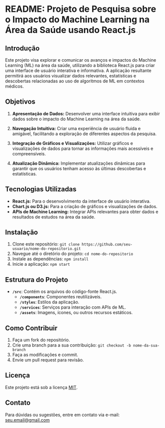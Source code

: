# README: Projeto de Pesquisa sobre o Impacto do Machine Learning na Área da Saúde usando React.js

## Introdução

Este projeto visa explorar e comunicar os avanços e impactos do Machine Learning (ML) na área da saúde, utilizando a biblioteca React.js para criar uma interface de usuário interativa e informativa. A aplicação resultante permitirá aos usuários visualizar dados relevantes, estatísticas e descobertas relacionadas ao uso de algoritmos de ML em contextos médicos.

## Objetivos

1. **Apresentação de Dados:** Desenvolver uma interface intuitiva para exibir dados sobre o impacto do Machine Learning na área da saúde.

2. **Navegação Intuitiva:** Criar uma experiência de usuário fluida e amigável, facilitando a exploração de diferentes aspectos da pesquisa.

3. **Integração de Gráficos e Visualizações:** Utilizar gráficos e visualizações de dados para tornar as informações mais acessíveis e compreensíveis.

4. **Atualização Dinâmica:** Implementar atualizações dinâmicas para garantir que os usuários tenham acesso às últimas descobertas e estatísticas.

## Tecnologias Utilizadas

- **React.js:** Para o desenvolvimento da interface de usuário interativa.
- **Chart.js ou D3.js:** Para a criação de gráficos e visualizações de dados.
- **APIs de Machine Learning:** Integrar APIs relevantes para obter dados e resultados de estudos na área da saúde.

## Instalação

1. Clone este repositório: `git clone https://github.com/seu-usuario/nome-do-repositorio.git`
2. Navegue até o diretório do projeto: `cd nome-do-repositorio`
3. Instale as dependências: `npm install`
4. Inicie a aplicação: `npm start`

## Estrutura do Projeto

- **`/src`**: Contém os arquivos do código-fonte React.js.
  - **`/components`**: Componentes reutilizáveis.
  - **`/styles`**: Estilos da aplicação.
  - **`/services`**: Serviços para interação com APIs de ML.
  - **`/assets`**: Imagens, ícones, ou outros recursos estáticos.
  
## Como Contribuir

1. Faça um fork do repositório.
2. Crie uma branch para a sua contribuição: `git checkout -b nome-da-sua-branch`
3. Faça as modificações e commit.
4. Envie um pull request para revisão.

## Licença

Este projeto está sob a licença [MIT](https://opensource.org/licenses/MIT).

## Contato

Para dúvidas ou sugestões, entre em contato via e-mail: seu.email@gmail.com
